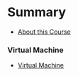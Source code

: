 # Summary

* [About this Course](README.md)

### Virtual Machine
* [Virtual Machine](virtual_machine/virtual_machine.md)
<!-- * [Summary](virtual_machine/summary.md) -->
<!-- * [Quiz](virtual_machine/quiz.md) -->
<!-- * [Exercises](virtual_machine/exercises.md) -->

<!-- # Summary

* [Introduction](README.md)
* [Virtual Machine](virtual_machine.md) -->
<!-- * [Linux Basics](linux_basics.md)
* [Rpi Operating System](rpi_operating_system.md)
* [Connecting to the RPi](connecting_to_the_rpi.md)
* [Basic Shell Scripting](basic_shell_scripting.md)
* [Compiling and Makefiles](compiling_makefiles.md)
* [Sources](sources.md)
* [Bibliography](bibliography.md)
* [About](about.md) -->
